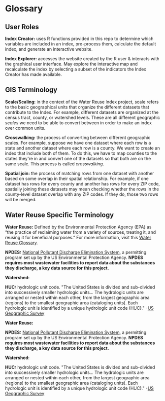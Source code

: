 # Glossary

## User Roles

**Index Creator:** uses R functions provided in this repo to determine which variables are included in an index, pre-process them, calculate the default index, and generate an interactive website.

**Index Explorer:** accesses the website created by the R user & interacts with the graphical user interface. May explore the interactive map and recalculate the index by selecting a subset of the indicators the Index Creator has made available.

## GIS Terminology
**Scale/Scaling:** in the context of the Water Reuse Index project, scale refers to the basic geographical units that organize the different datasets that contribute to the Index. For example, different datasets are organized at the census tract, county, or watershed levels. These are all different geographic _scales_ we need to be able to convert between in order to make an index over common units.

**Crosswalking:** the process of converting between different geographic scales. For example, suppose we have one dataset where each row is a state and another dataset where each row is a county. We want to create an index that include both of them. To do this, we have to map counties to the states they're in and convert one of the datasets so that both are on the same scale. This process is called _crosswalking_.

**Spatial join:** the process of matching rows from one dataset with another based on some overlap in their spatial relationship. For example, if one dataset has rows for every county and another has rows for every ZIP code, spatially joining these datasets may mean checking whether the rows in the county-level dataset overlap with any ZIP codes. If they do, those two rows will be merged.

## Water Reuse Specific Terminology

**Water Reuse:** Defined by the Environmental Protection Agency (EPA) as “the practice of reclaiming water from a variety of sources, treating it, and reusing it for beneficial purposes.” For more information, visit this [Water Reuse Glossary](https://watereuse.org/educate/water-reuse-101/glossary/). 

**NPDES:** [National Pollutant Discharge Elimination System]([url](https://www.epa.gov/npdes/npdes-permit-basics)), a permitting program set up by the US Environmental Protection Agency. **NPDES requires most wastewater facilities to report data about the substances they discharge, a key data source for this project.**

**Watershed:**

**HUC:** hydrologic unit code. "The United States is divided and sub-divided into successively smaller hydrologic units... The hydrologic units are arranged or nested within each other, from the largest geographic area (regions) to the smallest geographic area (cataloging units). Each hydrologic unit is identified by a unique hydrologic unit code (HUC)." -[US Geographic Survey]([url](https://water.usgs.gov/GIS/huc.html))

**Water Reuse:** 

**NPDES:** [National Pollutant Discharge Elimination System]([url](https://www.epa.gov/npdes/npdes-permit-basics)), a permitting program set up by the US Environmental Protection Agency. **NPDES requires most wastewater facilities to report data about the substances they discharge, a key data source for this project.**

**Watershed:**

**HUC:** hydrologic unit code. "The United States is divided and sub-divided into successively smaller hydrologic units... The hydrologic units are arranged or nested within each other, from the largest geographic area (regions) to the smallest geographic area (cataloging units). Each hydrologic unit is identified by a unique hydrologic unit code (HUC)." -[US Geographic Survey]([url](https://water.usgs.gov/GIS/huc.html))


